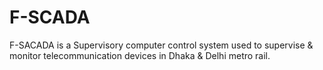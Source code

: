 # F-SCADA
F-SACADA is a Supervisory computer control system used to supervise &amp; monitor telecommunication devices in Dhaka &amp; Delhi metro rail.

